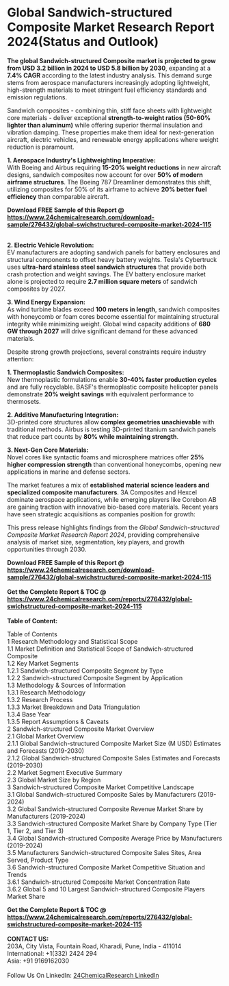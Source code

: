<h1>Global Sandwich-structured Composite Market Research Report 2024(Status and Outlook)</h1><p><strong>The global Sandwich-structured Composite market is projected to grow from USD 3.2 billion in 2024 to USD 5.8 billion by 2030</strong>, expanding at a <strong>7.4% CAGR</strong> according to the latest industry analysis. This demand surge stems from aerospace manufacturers increasingly adopting lightweight, high-strength materials to meet stringent fuel efficiency standards and emission regulations.</p><p>Sandwich composites - combining thin, stiff face sheets with lightweight core materials - deliver exceptional <strong>strength-to-weight ratios (50-60% lighter than aluminum)</strong> while offering superior thermal insulation and vibration damping. These properties make them ideal for next-generation aircraft, electric vehicles, and renewable energy applications where weight reduction is paramount.</p><p><strong>1. Aerospace Industry's Lightweighting Imperative:</strong><br>
With Boeing and Airbus requiring <strong>15-20% weight reductions</strong> in new aircraft designs, sandwich composites now account for over <strong>50% of modern airframe structures</strong>. The Boeing 787 Dreamliner demonstrates this shift, utilizing composites for 50% of its airframe to achieve <strong>20% better fuel efficiency</strong> than comparable aircraft.</p><div><b>Download FREE Sample of this Report @ 
            <a href="https://www.24chemicalresearch.com/download-sample/276432/global-swichstructured-composite-market-2024-115">
            https://www.24chemicalresearch.com/download-sample/276432/global-swichstructured-composite-market-2024-115</a></b></div><br><p><strong>2. Electric Vehicle Revolution:</strong><br>
EV manufacturers are adopting sandwich panels for battery enclosures and structural components to offset heavy battery weights. Tesla's Cybertruck uses <strong>ultra-hard stainless steel sandwich structures</strong> that provide both crash protection and weight savings. The EV battery enclosure market alone is projected to require <strong>2.7 million square meters</strong> of sandwich composites by 2027.</p><p><strong>3. Wind Energy Expansion:</strong><br>
As wind turbine blades exceed <strong>100 meters in length</strong>, sandwich composites with honeycomb or foam cores become essential for maintaining structural integrity while minimizing weight. Global wind capacity additions of <strong>680 GW through 2027</strong> will drive significant demand for these advanced materials.</p><p>Despite strong growth projections, several constraints require industry attention:</p><p><strong>1. Thermoplastic Sandwich Composites:</strong><br>
New thermoplastic formulations enable <strong>30-40% faster production cycles</strong> and are fully recyclable. BASF's thermoplastic composite helicopter panels demonstrate <strong>20% weight savings</strong> with equivalent performance to thermosets.</p><p><strong>2. Additive Manufacturing Integration:</strong><br>
3D-printed core structures allow <strong>complex geometries unachievable</strong> with traditional methods. Airbus is testing 3D-printed titanium sandwich panels that reduce part counts by <strong>80% while maintaining strength</strong>.</p><p><strong>3. Next-Gen Core Materials:</strong><br>
Novel cores like syntactic foams and microsphere matrices offer <strong>25% higher compression strength</strong> than conventional honeycombs, opening new applications in marine and defense sectors.</p><p>The market features a mix of <strong>established material science leaders and specialized composite manufacturers</strong>. 3A Composites and Hexcel dominate aerospace applications, while emerging players like Corebon AB are gaining traction with innovative bio-based core materials. Recent years have seen strategic acquisitions as companies position for growth:</p><p>This press release highlights findings from the <em>Global Sandwich-structured Composite Market Research Report 2024</em>, providing comprehensive analysis of market size, segmentation, key players, and growth opportunities through 2030.</p><div><b>Download FREE Sample of this Report @ 
            <a href="https://www.24chemicalresearch.com/download-sample/276432/global-swichstructured-composite-market-2024-115">
            https://www.24chemicalresearch.com/download-sample/276432/global-swichstructured-composite-market-2024-115</a></b></div><br><div><b>Get the Complete Report & TOC @ 
            <a href="https://www.24chemicalresearch.com/reports/276432/global-swichstructured-composite-market-2024-115">
            https://www.24chemicalresearch.com/reports/276432/global-swichstructured-composite-market-2024-115</a></b></div><br>
            <b>Table of Content:</b><p>Table of Contents<br />
1 Research Methodology and Statistical Scope<br />
1.1 Market Definition and Statistical Scope of Sandwich-structured Composite<br />
1.2 Key Market Segments<br />
1.2.1 Sandwich-structured Composite Segment by Type<br />
1.2.2 Sandwich-structured Composite Segment by Application<br />
1.3 Methodology & Sources of Information<br />
1.3.1 Research Methodology<br />
1.3.2 Research Process<br />
1.3.3 Market Breakdown and Data Triangulation<br />
1.3.4 Base Year<br />
1.3.5 Report Assumptions & Caveats<br />
2 Sandwich-structured Composite Market Overview<br />
2.1 Global Market Overview<br />
2.1.1 Global Sandwich-structured Composite Market Size (M USD) Estimates and Forecasts (2019-2030)<br />
2.1.2 Global Sandwich-structured Composite Sales Estimates and Forecasts (2019-2030)<br />
2.2 Market Segment Executive Summary<br />
2.3 Global Market Size by Region<br />
3 Sandwich-structured Composite Market Competitive Landscape<br />
3.1 Global Sandwich-structured Composite Sales by Manufacturers (2019-2024)<br />
3.2 Global Sandwich-structured Composite Revenue Market Share by Manufacturers (2019-2024)<br />
3.3 Sandwich-structured Composite Market Share by Company Type (Tier 1, Tier 2, and Tier 3)<br />
3.4 Global Sandwich-structured Composite Average Price by Manufacturers (2019-2024)<br />
3.5 Manufacturers Sandwich-structured Composite Sales Sites, Area Served, Product Type<br />
3.6 Sandwich-structured Composite Market Competitive Situation and Trends<br />
3.6.1 Sandwich-structured Composite Market Concentration Rate<br />
3.6.2 Global 5 and 10 Largest Sandwich-structured Composite Players Market Share </p><div><b>Get the Complete Report & TOC @ 
            <a href="https://www.24chemicalresearch.com/reports/276432/global-swichstructured-composite-market-2024-115">
            https://www.24chemicalresearch.com/reports/276432/global-swichstructured-composite-market-2024-115</a></b></div><br><b>CONTACT US:</b><br>
            203A, City Vista, Fountain Road, Kharadi, Pune, India - 411014<br>
            International: +1(332) 2424 294<br>
            Asia: +91 9169162030 <br><br>
            Follow Us On LinkedIn: <a href="https://www.linkedin.com/company/24chemicalresearch/">24ChemicalResearch LinkedIn</a>